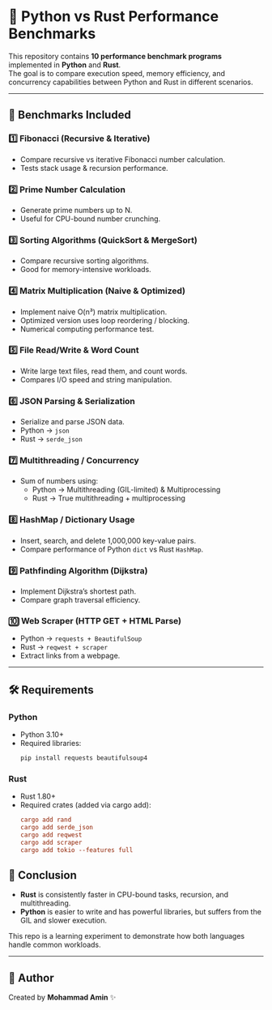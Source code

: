 # 🚀 Python vs Rust Performance Benchmarks  

This repository contains **10 performance benchmark programs** implemented in **Python** and **Rust**.  
The goal is to compare execution speed, memory efficiency, and concurrency capabilities between Python and Rust in different scenarios.  

---

## 📂 Benchmarks Included  

### 1️⃣ Fibonacci (Recursive & Iterative)
- Compare recursive vs iterative Fibonacci number calculation.  
- Tests stack usage & recursion performance.  

### 2️⃣ Prime Number Calculation  
- Generate prime numbers up to N.  
- Useful for CPU-bound number crunching.  

### 3️⃣ Sorting Algorithms (QuickSort & MergeSort)  
- Compare recursive sorting algorithms.  
- Good for memory-intensive workloads.  

### 4️⃣ Matrix Multiplication (Naive & Optimized)  
- Implement naive O(n³) matrix multiplication.  
- Optimized version uses loop reordering / blocking.  
- Numerical computing performance test.  

### 5️⃣ File Read/Write & Word Count  
- Write large text files, read them, and count words.  
- Compares I/O speed and string manipulation.  

### 6️⃣ JSON Parsing & Serialization  
- Serialize and parse JSON data.  
- Python → `json`  
- Rust → `serde_json`  

### 7️⃣ Multithreading / Concurrency  
- Sum of numbers using:  
  - Python → Multithreading (GIL-limited) & Multiprocessing  
  - Rust → True multithreading + multiprocessing  

### 8️⃣ HashMap / Dictionary Usage  
- Insert, search, and delete 1,000,000 key-value pairs.  
- Compare performance of Python `dict` vs Rust `HashMap`.  

### 9️⃣ Pathfinding Algorithm (Dijkstra)  
- Implement Dijkstra’s shortest path.  
- Compare graph traversal efficiency.  

### 🔟 Web Scraper (HTTP GET + HTML Parse)  
- Python → `requests + BeautifulSoup`  
- Rust → `reqwest + scraper`  
- Extract links from a webpage.  

---

## 🛠 Requirements  

### Python  
- Python 3.10+  
- Required libraries:  
  ```bash
  pip install requests beautifulsoup4
  ```


### Rust  
- Rust 1.80+
- Required crates (added via cargo add):
  ```toml
  cargo add rand
  cargo add serde_json
  cargo add reqwest
  cargo add scraper
  cargo add tokio --features full
  ```




## 🎯 Conclusion

- **Rust** is consistently faster in CPU-bound tasks, recursion, and multithreading.  
- **Python** is easier to write and has powerful libraries, but suffers from the GIL and slower execution.  

This repo is a learning experiment to demonstrate how both languages handle common workloads.

---

## 📌 Author

Created by **Mohammad Amin** ✨
